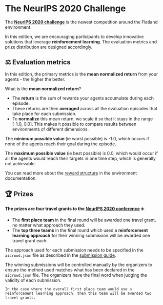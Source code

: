 The NeurIPS 2020 Challenge
===

The **[NeurIPS 2020 challenge](https://www.aicrowd.com/challenges/neurips-2020-flatland-challenge/)** is the newest competition around the Flatland environment.

In this edition, we are encouraging participants to develop innovative solutions that leverage **reinforcement learning**. The evaluation metrics and prize distribution are designed accordingly.


⚖ Evaluation metrics
---

In this edition, the primary metrics is the **mean normalized return** from your agents - the higher the better.

What is the **mean normalized return**?

- The **return** is the sum of rewards your agents accumulate during each episode.
- These returns are then **averaged** across all the evaluation episodes that take place for each submission.
- To **normalize** this mean return, we scale it so that it stays in the range [-1.0, 0.0]. This makes it possible to compare results between environments of different dimensions. 

The **minimum possible value** (ie worst possible) is -1.0, which occurs if none of the agents reach their goal during the episode.

The **maximum possible value** (ie best possible) is 0.0, which would occur if all the agents would reach their targets in one time step, which is generally not achievable.

You can read more about the [reward structure](env) in the environment documentation.


🏆 Prizes
---

**The prizes are four travel grants to the [NeurIPS 2020 conference](http://neurips.cc/Conferences/2020/) ✈️**

- The **first place team** in the final round will be awarded one travel grant, no matter what approach they used.
- The **top three teams** in the final round which used a **reinforcement learning approach** for their winning submission will be awarded one travel grant each.

The approach used for each submission needs to be specified in the `aicrowd.json` file as described in the [submission guide](../getting-started/first-submission). 

The winning submissions will be controlled manually by the organizers to ensure the method used matches what has been declared in the `aicrowd.json` file. The organizers have the final word when judging the validity of each submission.

```{note}
In the case where the overall first place team would use a reinforcement learning approach, then this team will be awarded two travel grants.
```